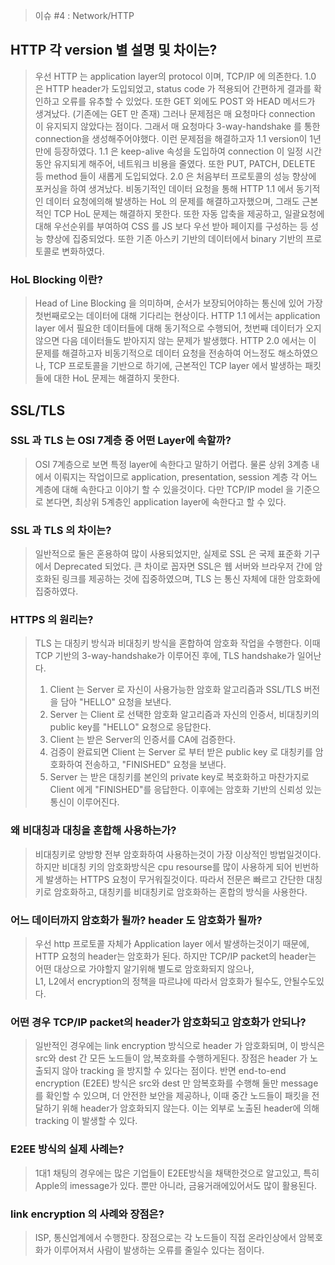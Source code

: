 > 이슈 #4 : Network/HTTP

## HTTP 각 version 별 설명 및 차이는?
> 우선 HTTP 는 application layer의 protocol 이며, TCP/IP 에 의존한다. 
> 1.0 은 HTTP header가 도입되었고, status code 가 적용되어 간편하게 결과를 확인하고 오류를 유추할 수 있었다.
> 또한 GET 외에도 POST 와 HEAD 메서드가 생겨났다. (기존에는 GET 만 존재)
> 그러나 문제점은 매 요청마다 connection 이 유지되지 않았다는 점이다. 그래서 매 요청마다 3-way-handshake 를 통한 connection을 생성해주어야했다.
> 이런 문제점을 해결하고자 1.1 version이 1년 만에 등장하였다. 
> 1.1 은 keep-alive 속성을 도입하여 connection 이 일정 시간동안 유지되게 해주어, 네트워크 비용을 줄였다.
> 또한 PUT, PATCH, DELETE 등 method 들이 새롭게 도입되었다.
> 2.0 은 처음부터 프로토콜의 성능 향상에 포커싱을 하여 생겨났다.
> 비동기적인 데이터 요청을 통해 HTTP 1.1 에서 동기적인 데이터 요청에의해 발생하는 HoL 의 문제를 해결하고자했으며, 그래도 근본적인 TCP HoL 문제는 해결하지 못한다.
> 또한 자동 압축을 제공하고, 일괄요청에 대해 우선순위를 부여하여 CSS 를 JS 보다 우선 받아 페이지를 구성하는 등 성능 향상에 집중되었다.
> 또한 기존 아스키 기반의 데이터에서 binary 기반의 프로토콜로 변화하였다.


### HoL Blocking 이란?
> Head of Line Blocking 을 의미하며,
> 순서가 보장되어야하는 통신에 있어 가장 첫번째로오는 데이터에 대해 기다리는 현상이다.
> HTTP 1.1 에서는 application layer 에서 필요한 데이터들에 대해 동기적으로 수행되어, 첫번째 데이터가 오지않으면 다음 데이터들도 받아지지 않는 문제가 발생했다.
> HTTP 2.0 에서는 이 문제를 해결하고자 비동기적으로 데이터 요청을 전송하여 어느정도 해소하였으나, TCP 프로토콜을 기반으로 하기에,
> 근본적인 TCP layer 에서 발생하는 패킷들에 대한 HoL 문제는 해결하지 못한다.

## SSL/TLS

### SSL 과 TLS 는 OSI 7계층 중 어떤 Layer에 속할까?
> OSI 7계층으로 보면 특정 layer에 속한다고 말하기 어렵다. 물론 상위 3계층 내에서 이뤄지는 작업이므로 application, presentation, session 계층 각 어느 계층에 대해
> 속한다고 이야기 할 수 있을것이다. 다만 TCP/IP model 을 기준으로 본다면, 최상위 5계층인 application layer에 속한다고 할 수 있다.

### SSL 과 TLS 의 차이는?
> 일반적으로 둘은 혼용하여 많이 사용되었지만, 실제로 SSL 은 국제 표준화 기구에서 Deprecated 되었다.
> 큰 차이로 꼽자면 SSL은 웹 서버와 브라우저 간에 암호화된 링크를 제공하는 것에 집중하였으며,
> TLS 는 통신 자체에 대한 암호화에 집중하였다.

### HTTPS 의 원리는?
> TLS 는 대칭키 방식과 비대칭키 방식을 혼합하여 암호화 작업을 수행한다.
> 이때 TCP 기반의 3-way-handshake가 이루어진 후에, TLS handshake가 일어난다.
> 1. Client 는 Server 로 자신이 사용가능한 암호화 알고리즘과 SSL/TLS 버전을 담아 "HELLO" 요청을 보낸다.
> 2. Server 는 Client 로 선택한 암호화 알고리즘과 자신의 인증서, 비대칭키의 public key를 "HELLO" 요청으로 응답한다.
> 3. Client 는 받은 Server의 인증서를 CA에 검증한다.
> 4. 검증이 완료되면 Client 는 Server 로 부터 받은 public key 로 대칭키를 암호화하여 전송하고, "FINISHED" 요청을 보낸다.
> 5. Server 는 받은 대칭키를 본인의 private key로 복호화하고 마찬가지로 Client 에게 "FINISHED"를 응답한다.
> 이후에는 암호화 기반의 신뢰성 있는 통신이 이루어진다.

### 왜 비대칭과 대칭을 혼합해 사용하는가?
> 비대칭키로 양방향 전부 암호화하여 사용하는것이 가장 이상적인 방법일것이다.
> 하지만 비대칭 키의 암호화방식은 cpu resourse를 많이 사용하게 되어 빈번하게 발생하는 HTTPS 요청이 무거워질것이다.
> 따라서 전문은 빠르고 간단한 대칭키로 암호화하고, 대칭키를 비대칭키로 암호화하는 혼합의 방식을 사용한다.

### 어느 데이터까지 암호화가 될까? header 도 암호화가 될까?
> 우선 http 프로토콜 자체가 Application layer 에서 발생하는것이기 때문에, HTTP 요청의 header는 암호화가 된다.
> 하지만 TCP/IP packet의 header는 어떤 대상으로 가야할지 알기위해 별도로 암호화되지 않으나,  
> L1, L2에서 encryption의 정책을 따르냐에 따라서 암호화가 될수도, 안될수도있다.

### 어떤 경우 TCP/IP packet의 header가 암호화되고 암호화가 안되나?
> 일반적인 경우에는 link encryption 방식으로 header 가 암호화되며, 이 방식은 src와 dest 간 모든 노드들이 암,복호화를 수행하게된다.
> 장점은 header 가 노출되지 않아 tracking 을 방지할 수 있다는 점이다.
> 반면 end-to-end encryption (E2EE) 방식은 src와 dest 만 암복호화를 수행해 둘만 message를 확인할 수 있으며, 더 안전한 보안을 제공하나,
> 이때 중간 노드들이 패킷을 전달하기 위해 header가 암호화되지 않는다. 이는 외부로 노출된 header에 의해 tracking 이 발생할 수 있다.

### E2EE 방식의 실제 사례는?
> 1대1 채팅의 경우에는 많은 기업들이 E2EE방식을 채택한것으로 알고있고, 특히 Apple의 imessage가 있다.
> 뿐만 아니라, 금융거래에있어서도 많이 활용된다.

### link encryption 의 사례와 장점은?
> ISP, 통신업계에서 수행한다. 장점으로는 각 노드들이 직접 온라인상에서 암복호화가 이루어져서 사람이 발생하는 오류를 줄일수 있다는 점이다.
